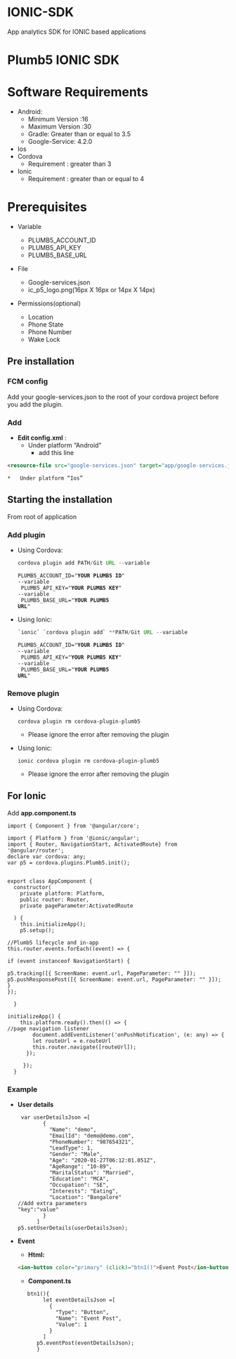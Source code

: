 # IONIC-SDK
App analytics SDK for IONIC based applications


# Plumb5 IONIC SDK


# Software Requirements



*   Android:
    *   Minimum Version :16
    *   Maximum Version :30
    *   Gradle: Greater than or equal to 3.5
    *   Google-Service: 4.2.0
*   Ios
*   Cordova
    *   Requirement : greater than 3
*   Ionic
    *   Requirement : greater than or equal to 4


# Prerequisites

	



*   Variable
    *   PLUMB5_ACCOUNT_ID
    *   PLUMB5_API_KEY
    *   PLUMB5_BASE_URL
    
*   File
    *   Google-services.json
    *   ic_p5_logo.png(16px X 16px or 14px X 14px)
    
*   Permissions(optional)
    *   Location
    *   Phone State
    *   Phone Number
    *   Wake Lock

## Pre installation


### **FCM config**

Add your google-services.json to the root of your cordova project before you add the plugin.


### **Add**



*   **Edit config.xml** : 
    *   Under platform “Android”
        *   add this line 
```xml
<resource-file src="google-services.json" target="app/google-services.json" />
```



    *   Under platform “Ios”


## **Starting the installation**

From root of application


### **Add plugin**



*   Using Cordova: 

    ```java
    cordova plugin add PATH/Git URL --variable 
    ```
    <code>PLUMB5_ACCOUNT_ID="<strong>YOUR PLUMB5 ID</strong>" --variable</code>  
    <code> PLUMB5_API_KEY="<strong>YOUR PLUMB5 KEY</strong>" --variable</code>  
    <code> PLUMB5_BASE_URL="<strong>YOUR PLUMB5 URL</strong>"</code>  


*   Using Ionic: 
    ```java
    `ionic` `cordova plugin add` **PATH/Git URL --variable 
    ```
    <code>PLUMB5_ACCOUNT_ID="<strong>YOUR PLUMB5 ID</strong>" --variable</code>  
    <code> PLUMB5_API_KEY="<strong>YOUR PLUMB5 KEY</strong>" --variable</code>  
    <code> PLUMB5_BASE_URL="<strong>YOUR PLUMB5 URL</strong>"</code>  



### **Remove plugin**



*   Using Cordova:

    ```smalltak
    cordova plugin rm cordova-plugin-plumb5
    ```


    *   Please ignore the error after removing the plugin
*   Using Ionic:

    ```smalltalk
    ionic cordova plugin rm cordova-plugin-plumb5
    ```


    *   Please ignore the error after removing the plugin


## **For Ionic**

Add  <strong>app.component.ts</strong>


```smalltalk
import { Component } from '@angular/core';

import { Platform } from '@ionic/angular';
import { Router, NavigationStart, ActivatedRoute} from '@angular/router';
declare var cordova: any;
var p5 = cordova.plugins.Plumb5.init();


export class AppComponent {
  constructor(
    private platform: Platform,
    public router: Router,
    private pageParameter:ActivatedRoute

  ) {
    this.initializeApp();
    p5.setup();

//Plumb5 lifecycle and in-app
this.router.events.forEach((event) => { 

if (event instanceof NavigationStart) {

p5.tracking([{ ScreenName: event.url, PageParameter: "" }]); p5.pushResponsePost([{ ScreenName: event.url, PageParameter: "" }]); 
} 
});

  }

initializeApp() {
    this.platform.ready().then(() => {
//page navigation listener
        document.addEventListener('onPushNotification', (e: any) => {
        let routeUrl = e.routeUrl
        this.router.navigate([routeUrl]);
      });
  
     });
  }

```



### **Example**



*   **User details** 

    ```smalltalk
     var userDetailsJson =[
            {
              "Name": "demo",
              "EmailId": "demo@demo.com",
              "PhoneNumber": "987654321",
              "LeadType": 1,
              "Gender": "Male",
              "Age": "2020-01-27T06:12:01.051Z",
              "AgeRange": "10-89",
              "MaritalStatus": "Married",
              "Education": "MCA",
              "Occupation": "SE",
              "Interests": "Eating",
              "Location": "Bangalore" 
    //Add extra parameters
    "key":"value"
            }
          ]
    p5.setUserDetails(userDetailsJson);
    ```


*   **Event** 
    *   **Html:**

    ```html
    <ion-button color="primary" (click)="btn1()">Event Post</ion-button>
    ```


    *   **Component.ts**
      ```smalltalk
         btn1(){
              let eventDetailsJson =[
                {
                  "Type": "Button",
                  "Name": "Event Post",
                  "Value": 1    
                }
              ]
            p5.eventPost(eventDetailsJson);
            }
      ```


		

      
